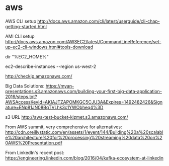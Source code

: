 # aws

AWS CLI setup
http://docs.aws.amazon.com/cli/latest/userguide/cli-chap-getting-started.html

AMI CLI setup
http://docs.aws.amazon.com/AWSEC2/latest/CommandLineReference/set-up-ec2-cli-windows.html#tools-download

dir "%EC2_HOME%"

ec2-describe-instances --region us-west-2

http://checkip.amazonaws.com/


Big Data Solutions:
https://myan-presentations.s3.amazonaws.com/building-your-first-big-data-application-2016/steps.txt?AWSAccessKeyId=AKIAJTZAPOMKGC5CJU3A&Expires=1492482426&Signature=ENp81JN08BqTVLhk3c1YWObheq4%3D

s3 URL
http://aws-test-bucket-kizmet.s3.amazonaws.com/

From AWS summit, very comprehensive for alternatives:
http://cdn.oreillystatic.com/en/assets/1/event/144/Building%20a%20scalable%20architecture%20for%20processing%20streaming%20data%20on%20AWS%20Presentation.pdf

From LinkedIn's recent post:
https://engineering.linkedin.com/blog/2016/04/kafka-ecosystem-at-linkedin
